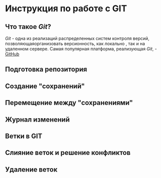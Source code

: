 # Инструкция по работе с GIT

## Что такое *Git*?

*Git* - одна из реализаций распределенных систем контроля версий, позволяющаяорганизовать версионность, как локально , так и на удаленном сервере. Самая популярная платформа, реализующая *Git*, - [GitHub](http://github.com)

## Подготовка репозитория

## Создание "сохранений"

## Перемещение между "сохранениями"

## Журнал изменений

## Ветки в GIT

## Слияние веток и решение конфликтов

## Удаление веток

